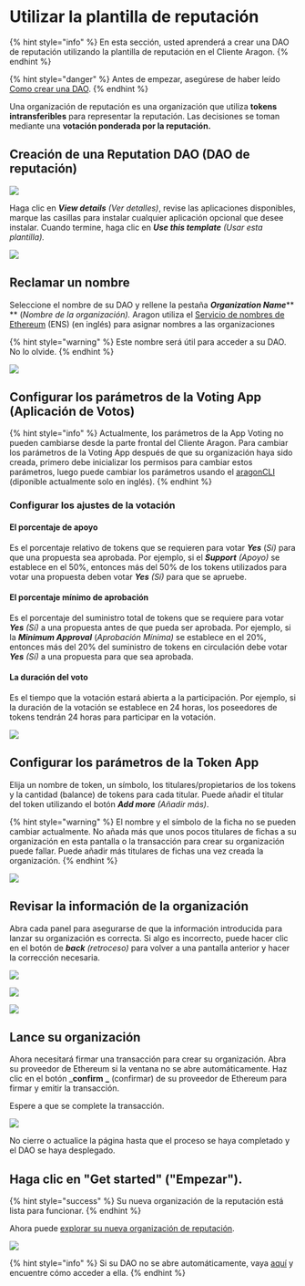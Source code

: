 # Utilizar la plantilla de reputación

{% hint style="info" %}
En esta sección, usted aprenderá a crear una DAO de reputación utilizando la plantilla de reputación en el Cliente Aragon.
{% endhint %}

{% hint style="danger" %}
Antes de empezar, asegúrese de haber leído [Como crear una DAO](./).
{% endhint %}

Una organización de reputación es una organización que utiliza **tokens intransferibles** para representar la reputación. Las decisiones se toman mediante una **votación ponderada por la reputación.**

## Creación de una Reputation DAO (DAO de reputación)

![](<../../../.gitbook/assets/Schermata 2022-02-10 alle 15.02.19.png>)

Haga clic en _**View details** (Ver detalles)_, revise las aplicaciones disponibles, marque las casillas para instalar cualquier aplicación opcional que desee instalar. Cuando termine, haga clic en _**Use this template** (Usar esta plantilla)._

![](<../../../.gitbook/assets/Schermata 2022-02-10 alle 15.22.29.png>)

## Reclamar un nombre

Seleccione el nombre de su DAO y rellene la pestaña _**Organization Name**_\*\* \*\* (_Nombre de la organización)._ Aragon utiliza el [Servicio de nombres de Ethereum](https://ens.domains) (ENS) (en inglés) para asignar nombres a las organizaciones

{% hint style="warning" %}
Este nombre será útil para acceder a su DAO. No lo olvide.
{% endhint %}

![](<../../../.gitbook/assets/Schermata 2022-02-10 alle 15.23.36.png>)

## Configurar los parámetros de la Voting App (Aplicación de Votos)

{% hint style="info" %}
Actualmente, los parámetros de la App Voting no pueden cambiarse desde la parte frontal del Cliente Aragon. Para cambiar los parámetros de la Voting App después de que su organización haya sido creada, primero debe inicializar los permisos para cambiar estos parámetros, luego puede cambiar los parámetros usando el [aragonCLI](https://hack.aragon.org/developers/tools/aragoncli) (diponible actualmente solo en inglés).
{% endhint %}

### Configurar los ajustes de la votación

#### El porcentaje de apoyo

Es el porcentaje relativo de tokens que se requieren para votar _**Yes**_ (_Sí)_ para que una propuesta sea aprobada. Por ejemplo, si el _**Support** (Apoyo)_ se establece en el 50%, entonces más del 50% de los tokens utilizados para votar una propuesta deben votar _**Yes** (Sí)_ para que se apruebe.

#### El porcentaje mínimo de aprobación

Es el porcentaje del suministro total de tokens que se requiere para votar _**Yes** (Sí)_ a una propuesta antes de que pueda ser aprobada. Por ejemplo, si la _**Minimum Approval**_ (_Aprobación Mínima)_ se establece en el 20%, entonces más del 20% del suministro de tokens en circulación debe votar _**Yes** (Sí)_ a una propuesta para que sea aprobada.

#### La duración del voto

Es el tiempo que la votación estará abierta a la participación. Por ejemplo, si la duración de la votación se establece en 24 horas, los poseedores de tokens tendrán 24 horas para participar en la votación.

![](<../../../.gitbook/assets/Schermata 2022-02-10 alle 15.08.36.png>)

## Configurar los parámetros de la Token App&#x20;

Elija un nombre de token, un símbolo, los titulares/propietarios de los tokens y la cantidad (balance) de tokens para cada titular. Puede añadir el titular del token utilizando el botón _**Add more** (Añadir más)_.

{% hint style="warning" %}
El nombre y el símbolo de la ficha no se pueden cambiar actualmente. No añada más que unos pocos titulares de fichas a su organización en esta pantalla o la transacción para crear su organización puede fallar. Puede añadir más titulares de fichas una vez creada la organización.
{% endhint %}

![](<../../../.gitbook/assets/Schermata 2022-02-10 alle 15.25.03.png>)

## Revisar la información de la organización

Abra cada panel para asegurarse de que la información introducida para lanzar su organización es correcta. Si algo es incorrecto, puede hacer clic en el botón de _**back** (retroceso)_ para volver a una pantalla anterior y hacer la corrección necesaria.

![](<../../../.gitbook/assets/Schermata 2022-02-10 alle 15.25.54.png>)

![](<../../../.gitbook/assets/Schermata 2022-02-10 alle 15.26.03.png>)

![](<../../../.gitbook/assets/Schermata 2022-02-10 alle 15.26.14.png>)

## Lance su organización

Ahora necesitará firmar una transacción para crear su organización. Abra su proveedor de Ethereum si la ventana no se abre automáticamente. Haz clic en el botón \_**confirm** **\_** (confirmar) de su proveedor de Ethereum para firmar y emitir la transacción.

Espere a que se complete la transacción.

![](https://d33v4339jhl8k0.cloudfront.net/docs/assets/5c98a4fe0428633d2cf3fcf7/images/5d8624d704286364bc8f650d/file-arEtXF8S0j.png)

No cierre o actualice la página hasta que el proceso se haya completado y el DAO se haya desplegado.

## Haga clic en "Get started" ("Empezar").

{% hint style="success" %}
Su nueva organización de la reputación está lista para funcionar.
{% endhint %}

Ahora puede [explorar su nueva organización de reputación](../explore-template-dao/).

![](<../../../.gitbook/assets/Schermata 2022-02-10 alle 15.17.04.png>)

{% hint style="info" %}
Si su DAO no se abre automáticamente, vaya [aquí](../../../faqs-preguntas-frecuentes/products/aragon-client/where-is-my-dao.md) y encuentre cómo acceder a ella.
{% endhint %}
